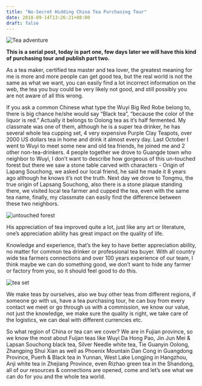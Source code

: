 ```yaml
---
title: "No-Secret Hidding China Tea Purchasing Tour"
date: 2018-09-14T13:26:21+08:00
draft: false
---
```


![Tea adventure][1]

**This is a serial post, today is part one, few days later we will have this kind of purchasing tour and publish part two.**

As a tea maker, certified tea master and tea lover, the greatest meaning for me is more and more people can get good tea, but the real world is not the same as what we want, you can easily find a lot incorrect information on the web, the tea you buy could be very likely not good, and still possibly you are not aware of all this wrong.

If you ask a common Chinese what type the Wuyi Big Red Robe belong to, there is big chance he/she would say “Black tea”, “because the color of the liquor is red.” Actually it belongs to Oolong tea as it’s half fermented. My classmate was one of them, although he is a super tea drinker, he has several whole tea cupping set, 4 very expensive Purple Clay Teapots, over 2000 US dollars tea in home and drink it almost every day. Last October I went to Wuyi to meet some new and old tea friends, he joined me and 2 other non-tea-drinkers. 4 people together we drove to Guangde town who neighbor to Wuyi, I don’t want to describe how gorgeous of this un-touched forest but there we saw a stone table carved with characters - Origin of Lapang Souchong, we asked our local friend, he said he made it 8 years ago although he knows it’s not the truth. Next day we drove to Tongmu, the true origin of Lapsang Souchong, also there is a stone plaque standing there, we visited local tea farmer and cupped the tea, even with the same tea name, finally, my classmate can easily find the difference between these two neighbors.

![untouched forest][2]

His appreciation of tea improved quite a lot, just like any art or literature, one’s appreciation ability has great impact on the quality of life.

Knowledge and experience, that’s the key to have better appreciation ability, no matter for common tea drinker or professional tea buyer. With all country wide tea farmers connections and over 100 years experience of our team, I think maybe we can do something good, we don’t want to hide any farmer or factory from you, so it should feel good to do this. 

![tea set][3]

We make teas by ourselves, also we buy other teas from different regions, if someone go with us, have a tea purchasing tour, he can buy from every contact we meet or go through us with a commission, we know our value, not just the knowledge, we make sure the quality is right, we take care of the logistics, we can deal with different currencies etc.

So what region of China or tea can we cover? We are in Fujian province, so we know the most about Fuijan teas like Wuyi Da Hong Pao, Jin Jun Mei & Lapsan Souchong black tea, Silver Needle white tea, Tie Guanyin Oolong, Zhangping Shui Xian as well as Phoenix Mountain Dan Cong in Guangdong Province, Puerh & Black tea in Yunnan, West Lake Longjing in Hangzhou, Anji white tea in Zhejiang Province, even Rizhao green tea in the Shandong, all of our resources & connections are opened, come and let’s see what we can do for you and the whole tea world.

[1]: /img/wild-away-593531-unsplash.jpg "Photo by Wild & Away on Unsplash"
[2]: /img/steve-halama-266139-unsplash.jpg "Photo by Steve Halama on Unsplash"
[3]: /img/ahlianyq-520991-unsplash.jpg "Photo by Ahlianyq on Unsplash"